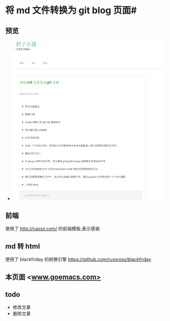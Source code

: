 # 将 md 文件转换为 git blog 页面#

## 预览 ##
*  ![预览](./preview.png)

## 前端 ##
使用了 <http://caosz.com/> 的前端模板,表示感谢

## md 转 html ##
使用了 blackfriday 的转换引擎
<https://github.com/russross/blackfriday>

## 本页面 <www.goemacs.com> ##

## todo ##
*  修改文章
*  删除文章


